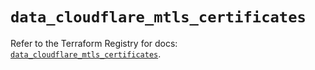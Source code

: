 # `data_cloudflare_mtls_certificates`

Refer to the Terraform Registry for docs: [`data_cloudflare_mtls_certificates`](https://registry.terraform.io/providers/cloudflare/cloudflare/5.4.0/docs/data-sources/mtls_certificates).
